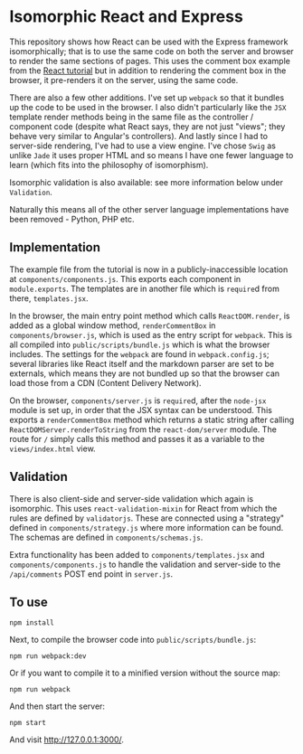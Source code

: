 # Isomorphic React and Express

This repository shows how React can be used with the Express framework isomorphically; that is to use the same code on both the server and browser to render the same sections of pages. This uses the comment box example from the [React tutorial](http://facebook.github.io/react/docs/tutorial.html) but in addition to rendering the comment box in the browser, it pre-renders it on the server, using the same code.

There are also a few other additions. I've set up `webpack` so that it bundles up the code to be used in the browser. I also didn't particularly like the `JSX` template render methods being in the same file as the controller / component code (despite what React says, they are not just "views"; they behave very similar to Angular's controllers). And lastly since I had to server-side rendering, I've had to use a view engine. I've chose `Swig` as unlike `Jade` it uses proper HTML and so means I have one fewer language to learn (which fits into the philosophy of isomorphism).

Isomorphic validation is also available: see more information below under `Validation`.

Naturally this means all of the other server language implementations have been removed - Python, PHP etc.

## Implementation

The example file from the tutorial is now in a publicly-inaccessible location at `components/components.js`. This exports each component in `module.exports`. The templates are in another file which is `require`d from there, `templates.jsx`.

In the browser, the main entry point method which calls `ReactDOM.render`, is added as a global window method, `renderCommentBox` in `components/browser.js`, which is used as the entry script for `webpack`. This is all compiled into `public/scripts/bundle.js` which is what the browser includes. The settings for the `webpack` are found in `webpack.config.js`; several libraries like React itself and the markdown parser are set to be externals, which means they are not bundled up so that the browser can load those from a CDN (Content Delivery Network).

On the browser, `components/server.js` is `require`d, after the `node-jsx` module is set up, in order that the JSX syntax can be understood. This exports a `renderCommentBox` method which returns a static string after calling `ReactDOMServer.renderToString` from the `react-dom/server` module. The route for `/` simply calls this method and passes it as a variable to the `views/index.html` view.

## Validation

There is also client-side and server-side validation which again is isomorphic. This uses `react-validation-mixin` for React from which the rules are defined by `validatorjs`. These are connected using a "strategy" defined in `components/strategy.js` where more information can be found. The schemas are defined in `components/schemas.js`.

Extra functionality has been added to `components/templates.jsx` and `components/components.js` to handle the validation and server-side to the `/api/comments` POST end point in `server.js`.

## To use

    npm install
    
Next, to compile the browser code into `public/scripts/bundle.js`:

    npm run webpack:dev
    
Or if you want to compile it to a minified version without the source map:

    npm run webpack
    
And then start the server:

    npm start
    
And visit <http://127.0.0.1:3000/>.
